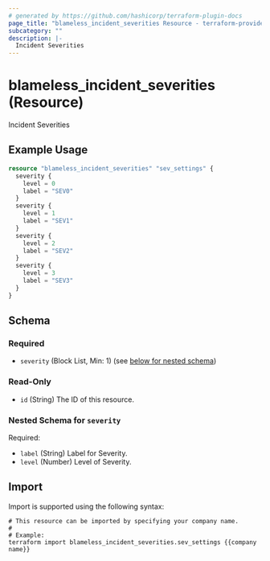 ```yaml
---
# generated by https://github.com/hashicorp/terraform-plugin-docs
page_title: "blameless_incident_severities Resource - terraform-provider-blameless"
subcategory: ""
description: |-
  Incident Severities
---
```


# blameless_incident_severities (Resource)

Incident Severities

## Example Usage

```terraform
resource "blameless_incident_severities" "sev_settings" {
  severity {
    level = 0
    label = "SEV0"
  }
  severity {
    level = 1
    label = "SEV1"
  }
  severity {
    level = 2
    label = "SEV2"
  }
  severity {
    level = 3
    label = "SEV3"
  }
}
```

<!-- schema generated by tfplugindocs -->
## Schema

### Required

- `severity` (Block List, Min: 1) (see [below for nested schema](#nestedblock--severity))

### Read-Only

- `id` (String) The ID of this resource.

<a id="nestedblock--severity"></a>
### Nested Schema for `severity`

Required:

- `label` (String) Label for Severity.
- `level` (Number) Level of Severity.

## Import

Import is supported using the following syntax:

```shell
# This resource can be imported by specifying your company name.
#
# Example:
terraform import blameless_incident_severities.sev_settings {{company name}}
```
